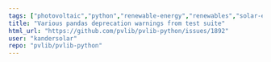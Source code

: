 ```yaml
---
tags: ["photovoltaic","python","renewable-energy","renewables","solar-energy","testing"]
title: "Various pandas deprecation warnings from test suite"
html_url: "https://github.com/pvlib/pvlib-python/issues/1892"
user: "kandersolar"
repo: "pvlib/pvlib-python"
---
```


